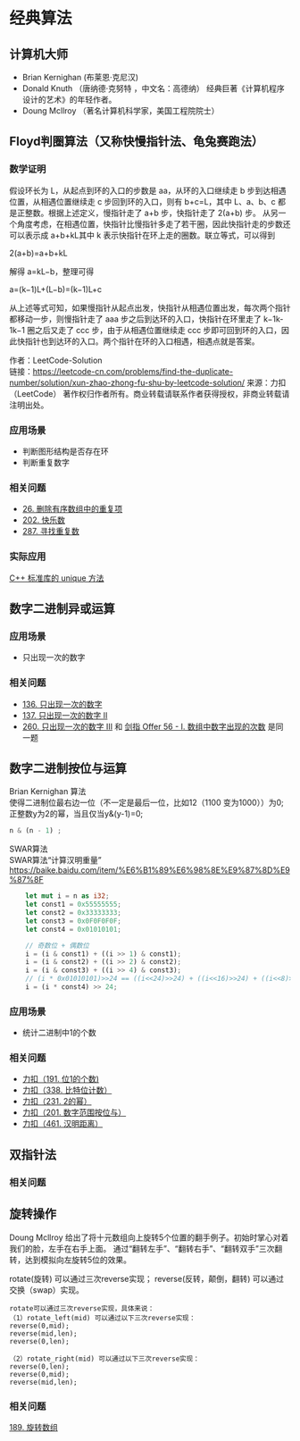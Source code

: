 # 经典算法
## 计算机大师
- Brian Kernighan (布莱恩·克尼汉)
- Donald Knuth （唐纳德·克努特 ，中文名：高德纳） 经典巨著《计算机程序设计的艺术》的年轻作者。
- Doung Mcllroy （著名计算机科学家，美国工程院院士）

## Floyd判圈算法（又称快慢指针法、龟兔赛跑法）
### 数学证明
假设环长为 L，从起点到环的入口的步数是 aa，从环的入口继续走 b 步到达相遇位置，从相遇位置继续走 c 步回到环的入口，则有 b+c=L，其中 L、a、b、c 都是正整数。根据上述定义，慢指针走了 a+b 步，快指针走了 2(a+b) 步。
从另一个角度考虑，在相遇位置，快指针比慢指针多走了若干圈，因此快指针走的步数还可以表示成 a+b+kL其中 k 表示快指针在环上走的圈数。联立等式，可以得到

2(a+b)=a+b+kL

解得 a=kL−b，整理可得

a=(k−1)L+(L−b)=(k−1)L+c

从上述等式可知，如果慢指针从起点出发，快指针从相遇位置出发，每次两个指针都移动一步，则慢指针走了 aaa 步之后到达环的入口，快指针在环里走了 k−1k-1k−1 圈之后又走了 ccc 步，由于从相遇位置继续走 ccc 步即可回到环的入口，因此快指针也到达环的入口。两个指针在环的入口相遇，相遇点就是答案。

作者：LeetCode-Solution  
链接：https://leetcode-cn.com/problems/find-the-duplicate-number/solution/xun-zhao-zhong-fu-shu-by-leetcode-solution/
来源：力扣（LeetCode）
著作权归作者所有。商业转载请联系作者获得授权，非商业转载请注明出处。

### 应用场景
- 判断图形结构是否存在环
- 判断重复数字

### 相关问题
- [26. 删除有序数组中的重复项](https://leetcode-cn.com/problems/remove-duplicates-from-sorted-array/ )
- [202. 快乐数](https://leetcode-cn.com/problems/happy-number/ ) 
- [287. 寻找重复数](https://leetcode-cn.com/problems/find-the-duplicate-number/ )

### 实际应用
[C++ 标准库的 unique 方法](http://www.cplusplus.com/reference/algorithm/unique/ )

## 数字二进制异或运算

### 应用场景
- 只出现一次的数字

### 相关问题
- [136. 只出现一次的数字]( https://leetcode-cn.com/problems/single-number/)
- [137. 只出现一次的数字 II]( https://leetcode-cn.com/problems/single-number-ii/)
- [260. 只出现一次的数字 III](https://leetcode-cn.com/problems/single-number-iii/) 和 [剑指 Offer 56 - I. 数组中数字出现的次数](https://leetcode-cn.com/problems/shu-zu-zhong-shu-zi-chu-xian-de-ci-shu-lcof/) 是同一题


## 数字二进制按位与运算
Brian Kernighan 算法  
使得二进制位最右边一位（不一定是最后一位，比如12（1100 变为1000））为0; 
正整数y为2的幂，当且仅当y&(y-1)=0;

```rust
n & (n - 1) ;
```
SWAR算法   
SWAR算法“计算汉明重量” https://baike.baidu.com/item/%E6%B1%89%E6%98%8E%E9%87%8D%E9%87%8F
```rust
    let mut i = n as i32;
    let const1 = 0x55555555;
    let const2 = 0x33333333;
    let const3 = 0x0F0F0F0F;
    let const4 = 0x01010101;

    // 奇数位 + 偶数位
    i = (i & const1) + ((i >> 1) & const1);
    i = (i & const2) + ((i >> 2) & const2);
    i = (i & const3) + ((i >> 4) & const3);
    // (i * 0x01010101)>>24 == ((i<<24)>>24) + ((i<<16)>>24) + ((i<<8)>>24) + ((i<<0)>>24)
    i = (i * const4) >> 24;
```
### 应用场景
- 统计二进制中1的个数

### 相关问题
- [力扣（191. 位1的个数)](https://leetcode-cn.com/problems/number-of-1-bits/)
- [力扣（338. 比特位计数）](https://leetcode-cn.com/problems/counting-bits/)
- [力扣（231. 2的幂）](https://leetcode-cn.com/problems/power-of-two/)
- [力扣（201. 数字范围按位与） ](https://leetcode-cn.com/problems/bitwise-and-of-numbers-range/)
- [力扣（461. 汉明距离）](https://leetcode-cn.com/problems/hamming-distance/ )

## 双指针法

### 相关问题

## 旋转操作
Doung Mcllroy 给出了将十元数组向上旋转5个位置的翻手例子。初始时掌心对着我们的脸，左手在右手上面。
通过“翻转左手”、“翻转右手”、“翻转双手”三次翻转，达到模拟向左旋转5位的效果。

rotate(旋转) 可以通过三次reverse实现；
reverse(反转，颠倒，翻转) 可以通过交换（swap）实现。

```
rotate可以通过三次reverse实现，具体来说：
（1）rotate_left(mid) 可以通过以下三次reverse实现：
reverse(0,mid);
reverse(mid,len);
reverse(0,len);

（2）rotate_right(mid) 可以通过以下三次reverse实现：
reverse(0,len);
reverse(0,mid);
reverse(mid,len);
```
### 相关问题
[189. 旋转数组](https://leetcode-cn.com/problems/rotate-array/) 